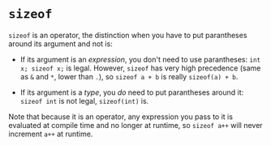 # `sizeof`

`sizeof` is an operator, the distinction when you have to put parantheses around
its argument and not is:

* If its argument is an *expression*, you don't need to use parantheses: `int x;
  sizeof x;` is legal. However, `sizeof` has very high precedence (same as `&`
  and `*`, lower than `.`), so `sizeof a + b` is really `sizeof(a) + b`.

* If its argument is a *type*, you *do* need to put parantheses around it:
  `sizeof int` is not legal, `sizeof(int)` is.

Note that because it is an operator, any expression you pass to it is evaluated
at compile time and no longer at runtime, so `sizeof a++` will never increment
`a++` at runtime.
